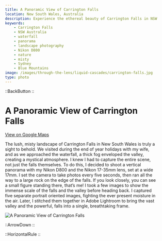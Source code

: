 ```yaml
---
title: A Panoramic View of Carrington Falls
location: New South Wales, Australia
description: Experience the ethereal beauty of Carrington Falls in NSW through this panoramic shot. A misty morning, a stunning waterfall, and a photographic challenge.
keywords:
    - Carrington Falls
    - NSW Australia
    - waterfall
    - panorama
    - landscape photography
    - Nikon D800
    - nature
    - misty
    - Sydney
    - Blue Mountains
image: /images/through-the-lens/liquid-cascades/carrington-falls.jpg
type: photo
---
```


::BackButton
::

# A Panoramic View of Carrington Falls

<a href="https://www.google.com/maps/search/?api=1&query=Carrington+Falls,+New+South+Wales,+Australia" target="_blank" rel="noopener noreferrer">View on Google Maps</a>

The lush, misty landscape of Carrington Falls in New South Wales is truly a sight to behold. We visited during the end of year holidays with my wife, and as we approached the waterfall, a thick fog enveloped the valley, creating a mystical atmosphere. I knew I had to capture the entire scene, not just the falls themselves. To do this, I decided to shoot a vertical panorama with my Nikon D800 and the Nikon 17-35mm lens, set at a wide 17mm. I set the camera to take photos every five seconds, then ran all the way to a large rock on the edge of the falls. If you look closely, you can see a small figure standing there, that’s me! I took a few images to show the immense scale of the falls and the valley before heading back. I captured five separate portrait oriented images, fighting the ever present moisture in the air. Later, I stitched them together in Adobe Lightroom to bring the vast valley and the powerful, falls into a single, breathtaking frame.

![A Panoramic View of Carrington Falls](/images/through-the-lens/liquid-cascades/carrington-falls.jpg)

<div class="mb-8"></div>

::ArrowDown
::

<div class="mb-8"></div>

::HorizontalRule
::
